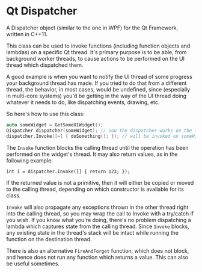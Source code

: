 Qt Dispatcher
============

A Dispatcher object (similar to the one in WPF) for the Qt Framework, written in C++11.

This class can be used to invoke functions (including function objects and lambdas) on a specific Qt thread.
It's primary purpose is to be able, from background worker threads, to cause actions to be performed on the UI thread which dispatched them.

A good example is when you want to notify the UI thread of some progress your background thread has made.
If you tried to do that from a different thread, the behavior, in most cases, would be undefined, since (especially in multi-core systems) you'd be getting in the way of the UI thread doing whatever it needs to do, like dispatching events, drawing, etc.

So here's how to use this class:

```c++
auto someWidget = GetSomeUIWidget();  
Dispatcher dispatcher(someWidget); // now the dispatcher works on the thread Qt assigns to someWidget  
dispatcher.Invoke([=] { doSomething(); }); // will be invoked on someWidget's thread, and block this thread until that ones completes
```

The `Invoke` function blocks the calling thread until the operation has been performed on the widget's thread.
It may also return values, as in the following example:

```int i = dispatcher.Invoke([] { return 123; });```

If the returned value is not a primitive, then it will either be copied or moved to the calling thread, depending on which constructor is available for its class.

`Invoke` will also propagate any exceptions thrown in the other thread right into the calling thread, so you may wrap the call to Invoke with a try/catch if you wish.
If you know what you're doing, there's no problem dispatching a lambda which captures state from the calling thread. Since `Invoke` blocks, any existing state in the thread's stack will be intact while running the function on the destination thread.

There is also an alternative `FireAndForget` function, which does not block, and hence does not run any function which returns a value. This can also be useful sometimes.
